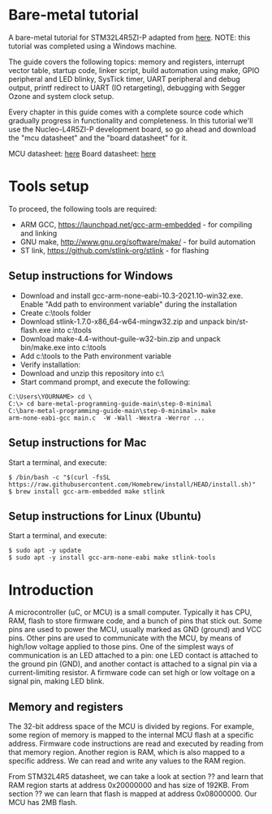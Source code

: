 # Bare-metal tutorial
A bare-metal tutorial for STM32L4R5ZI-P adapted from [here](https://github.com/cpq/bare-metal-programming-guide). NOTE: this tutorial was completed using a Windows machine.

The guide covers the following topics: memory and registers, interrupt vector table, startup code, linker script, build automation using make, GPIO peripheral and LED blinky, SysTick timer, UART peripheral and debug output, printf redirect to UART (IO retargeting), debugging with Segger Ozone and system clock setup. 

Every chapter in this guide comes with a complete source code which gradually progress in functionality and completeness. In this tutorial we'll use the Nucleo-L4R5ZI-P development board, so go ahead and download the "mcu datasheet" and the "board datasheet" for it.

MCU datasheet: [here](https://www.st.com/resource/en/reference_manual/rm0432-stm32l4-series-advanced-armbased-32bit-mcus-stmicroelectronics.pdf)
Board datasheet: [here](https://www.st.com/resource/en/user_manual/um2179-stm32-nucleo144-boards-mb1312-stmicroelectronics.pdf)

# Tools setup
To proceed, the following tools are required:
- ARM GCC, https://launchpad.net/gcc-arm-embedded - for compiling and linking
- GNU make, http://www.gnu.org/software/make/ - for build automation
- ST link, https://github.com/stlink-org/stlink - for flashing

## Setup instructions for Windows
- Download and install gcc-arm-none-eabi-10.3-2021.10-win32.exe. Enable "Add path to environment variable" during the installation
- Create c:\tools folder
- Download stlink-1.7.0-x86_64-w64-mingw32.zip and unpack bin/st-flash.exe into c:\tools
- Download make-4.4-without-guile-w32-bin.zip and unpack bin/make.exe into c:\tools
- Add c:\tools to the Path environment variable
- Verify installation:
 - Download and unzip this repository into c:\
 - Start command prompt, and execute the following: 
```
C:\Users\YOURNAME> cd \
C:\> cd bare-metal-programming-guide-main\step-0-minimal
C:\bare-metal-programming-guide-main\step-0-minimal> make
arm-none-eabi-gcc main.c  -W -Wall -Wextra -Werror ...
```

## Setup instructions for Mac
Start a terminal, and execute:
```
$ /bin/bash -c "$(curl -fsSL https://raw.githubusercontent.com/Homebrew/install/HEAD/install.sh)"
$ brew install gcc-arm-embedded make stlink
```

## Setup instructions for Linux (Ubuntu)
Start a terminal, and execute:
```
$ sudo apt -y update
$ sudo apt -y install gcc-arm-none-eabi make stlink-tools
```

# Introduction
A microcontroller (uC, or MCU) is a small computer. Typically it has CPU, RAM, flash to store firmware code, and a bunch of pins that stick out. Some pins are used to power the MCU, usually marked as GND (ground) and VCC pins. Other pins are used to communicate with the MCU, by means of high/low voltage applied to those pins. One of the simplest ways of communication is an LED attached to a pin: one LED contact is attached to the ground pin (GND), and another contact is attached to a signal pin via a current-limiting resistor. A firmware code can set high or low voltage on a signal pin, making LED blink.

## Memory and registers
The 32-bit address space of the MCU is divided by regions. For example, some region of memory is mapped to the internal MCU flash at a specific address. Firmware code instructions are read and executed by reading from that memory region. Another region is RAM, which is also mapped to a specific address. We can read and write any values to the RAM region.

From STM32L4R5 datasheet, we can take a look at section ?? and learn that RAM region starts at address 0x20000000 and has size of 192KB. From section ?? we can learn that flash is mapped at address 0x08000000. Our MCU has 2MB flash.
